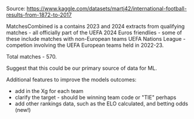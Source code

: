 Source: https://www.kaggle.com/datasets/martj42/international-football-results-from-1872-to-2017

MatchesCombined is a contains 2023 and 2024 extracts from
    qualifying matches - all officially part of the UEFA 2024 Euros
    friendlies - some of these include matches with non-European teams
    UEFA Nations League - competion involving the UEFA European teams held in 2022-23.

Total matches - 570.

Suggest that this could be our primary source of data for ML.  

Additional features to improve the models outcomes:

- add in the Xg for each team
- clarify the target - should be winning team code or "TIE" perhaps
- add other rankings data, such as the ELO calculated, and betting odds (new!)


